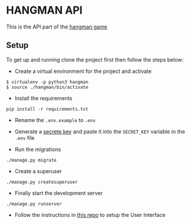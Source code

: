 # HANGMAN API
This is the API part of the [hangman game](https://en.wikipedia.org/wiki/Hangman_(game))

## Setup
To get up and running clone the project first then follow the steps below:

* Create a virtual environment for the project and activate
```
$ virtualenv -p python3 hangman
$ source ./hangman/bin/activate
```

* Install the requirements
```
pip install -r requirements.txt
```

* Rename the `.env.example` to `.env`

* Generate a [secrete key](https://www.miniwebtool.com/django-secret-key-generator/) and paste it into the `SECRET_KEY` variable in the `.env` file

* Run the migrations
```
./manage.py migrate
```

* Create a superuser
```
./manage.py createsuperuser
```

* Finally start the development server
```
./manage.py runserver
```

* Follow the instructions in [this repo](https://github.com/rawteech/hangman-ui) to setup the User Interface

